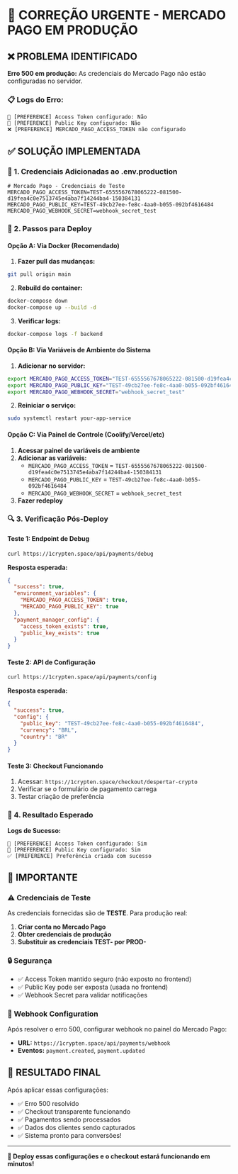 # 🚀 CORREÇÃO URGENTE - MERCADO PAGO EM PRODUÇÃO

## ❌ PROBLEMA IDENTIFICADO

**Erro 500 em produção:** As credenciais do Mercado Pago não estão configuradas no servidor.

### 📋 Logs do Erro:
```
🔑 [PREFERENCE] Access Token configurado: Não
🔑 [PREFERENCE] Public Key configurado: Não
❌ [PREFERENCE] MERCADO_PAGO_ACCESS_TOKEN não configurado
```

## ✅ SOLUÇÃO IMPLEMENTADA

### 🔧 1. Credenciais Adicionadas ao .env.production

```env
# Mercado Pago - Credenciais de Teste
MERCADO_PAGO_ACCESS_TOKEN=TEST-6555567678065222-081500-d19fea4c0e7513745e4aba7f14244ba4-150384131
MERCADO_PAGO_PUBLIC_KEY=TEST-49cb27ee-fe8c-4aa0-b055-092bf4616484
MERCADO_PAGO_WEBHOOK_SECRET=webhook_secret_test
```

### 🚀 2. Passos para Deploy

#### **Opção A: Via Docker (Recomendado)**

1. **Fazer pull das mudanças:**
```bash
git pull origin main
```

2. **Rebuild do container:**
```bash
docker-compose down
docker-compose up --build -d
```

3. **Verificar logs:**
```bash
docker-compose logs -f backend
```

#### **Opção B: Via Variáveis de Ambiente do Sistema**

1. **Adicionar no servidor:**
```bash
export MERCADO_PAGO_ACCESS_TOKEN="TEST-6555567678065222-081500-d19fea4c0e7513745e4aba7f14244ba4-150384131"
export MERCADO_PAGO_PUBLIC_KEY="TEST-49cb27ee-fe8c-4aa0-b055-092bf4616484"
export MERCADO_PAGO_WEBHOOK_SECRET="webhook_secret_test"
```

2. **Reiniciar o serviço:**
```bash
sudo systemctl restart your-app-service
```

#### **Opção C: Via Painel de Controle (Coolify/Vercel/etc)**

1. **Acessar painel de variáveis de ambiente**
2. **Adicionar as variáveis:**
   - `MERCADO_PAGO_ACCESS_TOKEN` = `TEST-6555567678065222-081500-d19fea4c0e7513745e4aba7f14244ba4-150384131`
   - `MERCADO_PAGO_PUBLIC_KEY` = `TEST-49cb27ee-fe8c-4aa0-b055-092bf4616484`
   - `MERCADO_PAGO_WEBHOOK_SECRET` = `webhook_secret_test`
3. **Fazer redeploy**

### 🔍 3. Verificação Pós-Deploy

#### **Teste 1: Endpoint de Debug**
```bash
curl https://1crypten.space/api/payments/debug
```

**Resposta esperada:**
```json
{
  "success": true,
  "environment_variables": {
    "MERCADO_PAGO_ACCESS_TOKEN": true,
    "MERCADO_PAGO_PUBLIC_KEY": true
  },
  "payment_manager_config": {
    "access_token_exists": true,
    "public_key_exists": true
  }
}
```

#### **Teste 2: API de Configuração**
```bash
curl https://1crypten.space/api/payments/config
```

**Resposta esperada:**
```json
{
  "success": true,
  "config": {
    "public_key": "TEST-49cb27ee-fe8c-4aa0-b055-092bf4616484",
    "currency": "BRL",
    "country": "BR"
  }
}
```

#### **Teste 3: Checkout Funcionando**
1. Acessar: `https://1crypten.space/checkout/despertar-crypto`
2. Verificar se o formulário de pagamento carrega
3. Testar criação de preferência

### 🎯 4. Resultado Esperado

**Logs de Sucesso:**
```
🔑 [PREFERENCE] Access Token configurado: Sim
🔑 [PREFERENCE] Public Key configurado: Sim
✅ [PREFERENCE] Preferência criada com sucesso
```

## 🚨 IMPORTANTE

### ⚠️ Credenciais de Teste
As credenciais fornecidas são de **TESTE**. Para produção real:

1. **Criar conta no Mercado Pago**
2. **Obter credenciais de produção**
3. **Substituir as credenciais TEST- por PROD-**

### 🔒 Segurança
- ✅ Access Token mantido seguro (não exposto no frontend)
- ✅ Public Key pode ser exposta (usada no frontend)
- ✅ Webhook Secret para validar notificações

### 📱 Webhook Configuration
Após resolver o erro 500, configurar webhook no painel do Mercado Pago:
- **URL:** `https://1crypten.space/api/payments/webhook`
- **Eventos:** `payment.created`, `payment.updated`

## 🎉 RESULTADO FINAL

Após aplicar essas configurações:
- ✅ Erro 500 resolvido
- ✅ Checkout transparente funcionando
- ✅ Pagamentos sendo processados
- ✅ Dados dos clientes sendo capturados
- ✅ Sistema pronto para conversões!

---

**🚀 Deploy essas configurações e o checkout estará funcionando em minutos!**
